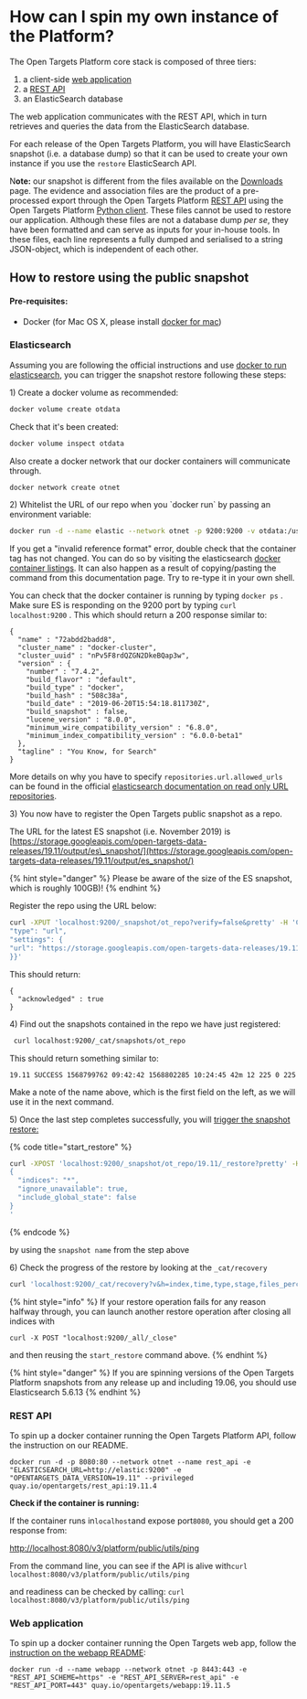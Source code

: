 # How can I spin my own instance of the Platform?

The Open Targets Platform core stack is composed of three tiers:

1. a client-side [web application](https://github.com/opentargets/webapp)
2. a [REST API](https://github.com/opentargets/rest_api)
3. an ElasticSearch database

The web application communicates with the REST API, which in turn retrieves and queries the data from the ElasticSearch database.

For each release of the Open Targets Platform, you will have ElasticSearch snapshot \(i.e. a database dump\) so that it can be used to create your own instance if you use the `restore` ElasticSearch API.

N**ote:** our snapshot is different from the files available on the [Downloads](http://www.targetvalidation.org/downloads/data) page. The evidence and association files are the product of a pre-processed export through the Open Targets Platform [REST API](https://docs.targetvalidation.org/tutorials/rest-api) using the Open Targets Platform [Python client](https://docs.targetvalidation.org/programmatic-access/python-client). These files cannot be used to restore our application. Although these files are not a database dump _per se_, they have been formatted and can serve as inputs for your in-house tools. In these files, each line represents a fully dumped and serialised to a string JSON-object, which is independent of each other.

## How to restore using the public snapshot

#### Pre-requisites:

* Docker \(for Mac OS X, please install [docker for mac](https://docs.docker.com/docker-for-mac/)\)

### Elasticsearch

Assuming you are following the official instructions and use [docker to run elasticsearch](https://www.elastic.co/guide/en/elasticsearch/reference/7.4/docker.html), you can trigger the snapshot restore following these steps:

1\) Create a docker volume as recommended:

```bash
docker volume create otdata
```

Check that it's been created:

```bash
docker volume inspect otdata
```

Also create a docker network that our docker containers will communicate through.

```bash
docker network create otnet
```

2\) Whitelist the URL of our repo when you \`docker run\` by passing an environment variable:

```bash
docker run -d --name elastic --network otnet -p 9200:9200 -v otdata:/usr/share/elasticsearch/data -e 'discovery.type=single-node' -e 'xpack.security.enabled=false' -e 'repositories.url.allowed_urls=https://storage.googleapis.com/*' docker.elastic.co/elasticsearch/elasticsearch:7.4.2
```

If you get a "invalid reference format" error, double check that the container tag has not changed. You can do so by visiting the elasticsearch [docker container listings](https://www.docker.elastic.co/). It can also happen as a result of copying/pasting the command from this documentation page. Try to re-type it in your own shell.

You can check that the docker container is running by typing `docker ps` . Make sure ES is responding on the 9200 port by typing `curl localhost:9200` . This which should return a 200 response similar to:

```text
{
  "name" : "72abdd2badd8",
  "cluster_name" : "docker-cluster",
  "cluster_uuid" : "nPv5F8rdQZGN2DkeBQap3w",
  "version" : {
    "number" : "7.4.2",
    "build_flavor" : "default",
    "build_type" : "docker",
    "build_hash" : "508c38a",
    "build_date" : "2019-06-20T15:54:18.811730Z",
    "build_snapshot" : false,
    "lucene_version" : "8.0.0",
    "minimum_wire_compatibility_version" : "6.8.0",
    "minimum_index_compatibility_version" : "6.0.0-beta1"
  },
  "tagline" : "You Know, for Search"
}
```

More details on why you have to specify `repositories.url.allowed_urls` can be found in the official [elasticsearch documentation on read only URL repositories](https://www.elastic.co/guide/en/elasticsearch/reference/7.4/modules-snapshots.html#_read_only_url_repository).

3\) You now have to register the Open Targets public snapshot as a repo.

The URL for the latest ES snapshot \(i.e. November 2019\) is [https://storage.googleapis.com/open-targets-data-releases/19.11/output/es\_snapshot/](https://storage.googleapis.com/open-targets-data-releases/19.11/output/es_snapshot/)

{% hint style="danger" %}
Please be aware of the size of the ES snapshot, which is roughly 100GB\)!
{% endhint %}

Register the repo using the URL below:

```bash
curl -XPUT 'localhost:9200/_snapshot/ot_repo?verify=false&pretty' -H 'Content-Type: application/json' -d'{
"type": "url",
"settings": {
"url": "https://storage.googleapis.com/open-targets-data-releases/19.11/output/es_snapshot/"
}}'
```

This should return:

```text
{
  "acknowledged" : true
}
```

4\) Find out the snapshots contained in the repo we have just registered:

```bash
 curl localhost:9200/_cat/snapshots/ot_repo
```

This should return something similar to:

```text
19.11 SUCCESS 1568799762 09:42:42 1568802285 10:24:45 42m 12 225 0 225
```

Make a note of the name above, which is the first field on the left, as we will use it in the next command.

5\) Once the last step completes successfully, you will [trigger the snapshot restore:](https://www.elastic.co/guide/en/elasticsearch/reference/7.4/modules-snapshots.html#_restore)

{% code title="start\_restore" %}
```bash
curl -XPOST 'localhost:9200/_snapshot/ot_repo/19.11/_restore?pretty' -H 'Content-Type: application/json' -d'
{
  "indices": "*",
  "ignore_unavailable": true,
  "include_global_state": false
}
'
```
{% endcode %}

by using the `snapshot name` from the step above

6\) Check the progress of the restore by looking at the `_cat/recovery`

```bash
curl 'localhost:9200/_cat/recovery?v&h=index,time,type,stage,files_percent'
```

{% hint style="info" %}
If your restore operation fails for any reason halfway through, you can launch another restore operation after closing all indices with

`curl -X POST "localhost:9200/_all/_close"`

and then reusing the `start_restore` command above.
{% endhint %}

{% hint style="danger" %}
If you are spinning versions of the Open Targets Platform snapshots from any release up and including 19.06, you should use Elasticsearch 5.6.13
{% endhint %}

### REST API

To spin up a docker container running the Open Targets Platform API, follow the instruction on our README.

```text
docker run -d -p 8080:80 --network otnet --name rest_api -e "ELASTICSEARCH_URL=http://elastic:9200" -e "OPENTARGETS_DATA_VERSION=19.11" --privileged quay.io/opentargets/rest_api:19.11.4
```

**Check if the container is running:**

If the container runs in`localhost`and expose port`8080`, you should get a 200 response from:

[http://localhost:8080/v3/platform/public/utils/ping](http://localhost:8080/v3/platform/public/utils/ping)

From the command line, you can see if the API is alive with`curl localhost:8080/v3/platform/public/utils/ping`

and readiness can be checked by calling: `curl localhost:8080/v3/platform/public/utils/ping`

### Web application

To spin up a docker container running the Open Targets web app, follow the [instruction on the webapp README](https://github.com/opentargets/webapp#deploy-using-our-docker-container):

```text
docker run -d --name webapp --network otnet -p 8443:443 -e "REST_API_SCHEME=https" -e "REST_API_SERVER=rest_api" -e "REST_API_PORT=443" quay.io/opentargets/webapp:19.11.5
```

